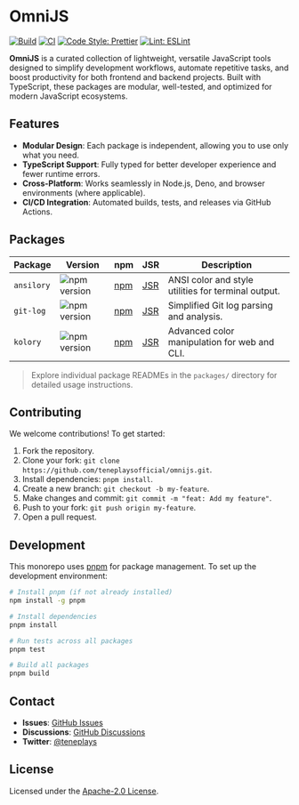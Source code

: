 # OmniJS

[![Build](https://github.com/teneplaysofficial/omnijs/actions/workflows/release.yml/badge.svg)](https://github.com/teneplaysofficial/omnijs/actions/workflows/release.yml)
[![CI](https://github.com/teneplaysofficial/omnijs/actions/workflows/ci.yml/badge.svg)](https://github.com/teneplaysofficial/omnijs/actions/workflows/ci.yml)
[![Code Style: Prettier](https://img.shields.io/badge/code_style-prettier-ff69b4.svg)](https://github.com/teneplaysofficial/omnijs)
[![Lint: ESLint](https://img.shields.io/badge/lint-eslint-4B32C3)](https://github.com/teneplaysofficial/omnijs)

**OmniJS** is a curated collection of lightweight, versatile JavaScript tools designed to simplify development workflows, automate repetitive tasks, and boost productivity for both frontend and backend projects. Built with TypeScript, these packages are modular, well-tested, and optimized for modern JavaScript ecosystems.

## Features

- **Modular Design**: Each package is independent, allowing you to use only what you need.
- **TypeScript Support**: Fully typed for better developer experience and fewer runtime errors.
- **Cross-Platform**: Works seamlessly in Node.js, Deno, and browser environments (where applicable).
- **CI/CD Integration**: Automated builds, tests, and releases via GitHub Actions.

## Packages

| Package    | Version                                                           | npm                                                   | JSR                                  | Description                                         |
| ---------- | ----------------------------------------------------------------- | ----------------------------------------------------- | ------------------------------------ | --------------------------------------------------- |
| `ansilory` | ![npm version](https://img.shields.io/npm/v/ansilory.svg)         | [npm](https://www.npmjs.com/package/ansilory)         | [JSR](https://jsr.io/@tene/ansilory) | ANSI color and style utilities for terminal output. |
| `git-log`  | ![npm version](https://img.shields.io/npm/v/@tenedev/git-log.svg) | [npm](https://www.npmjs.com/package/@tenedev/git-log) | [JSR](https://jsr.io/@tene/git-log)  | Simplified Git log parsing and analysis.            |
| `kolory`   | ![npm version](https://img.shields.io/npm/v/kolory.svg)           | [npm](https://www.npmjs.com/package/kolory)           | [JSR](https://jsr.io/@tene/kolory)   | Advanced color manipulation for web and CLI.        |

> Explore individual package READMEs in the `packages/` directory for detailed usage instructions.

## Contributing

We welcome contributions! To get started:

1. Fork the repository.
2. Clone your fork: `git clone https://github.com/teneplaysofficial/omnijs.git`.
3. Install dependencies: `pnpm install`.
4. Create a new branch: `git checkout -b my-feature`.
5. Make changes and commit: `git commit -m "feat: Add my feature"`.
6. Push to your fork: `git push origin my-feature`.
7. Open a pull request.

<!-- Please read our [Contributing Guidelines](CONTRIBUTING.md) and [Code of Conduct](CODE_OF_CONDUCT.md) for more details. -->

## Development

This monorepo uses [pnpm](https://pnpm.io/) for package management. To set up the development environment:

```bash
# Install pnpm (if not already installed)
npm install -g pnpm

# Install dependencies
pnpm install

# Run tests across all packages
pnpm test

# Build all packages
pnpm build
```

## Contact

- **Issues**: [GitHub Issues](https://github.com/teneplaysofficial/omnijs/issues)
- **Discussions**: [GitHub Discussions](https://github.com/teneplaysofficial/omnijs/discussions)
- **Twitter**: [@teneplays](https://twitter.com/teneplays)

## License

Licensed under the [Apache-2.0 License](LICENSE).
